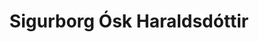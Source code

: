 ---
title: Sigurborg Ósk Haraldsdóttir
layout: representative
lang: pl
category: municipal
description: Borgarfulltrúi Pírata
representative: sigurborg-ósk
---